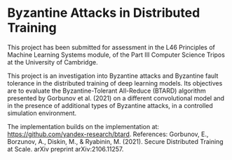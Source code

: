 # Byzantine Attacks in Distributed Training

This project has been submitted for assessment in the L46 Principles of Machine Learning Systems module, of the Part III Computer Science Tripos at the University of Cambridge.

This project is an investigation into Byzantine attacks and Byzantine fault tolerance in the distributed training of deep learning models. Its objectives are to evaluate the Byzantine-Tolerant All-Reduce (BTARD) algorithm presented by Gorbunov et al. (2021) on a different convolutional model and in the presence of additional types of Byzantine attacks, in a controlled simulation environment.

The implementation builds on the implementation at: https://github.com/yandex-research/btard. 
References:
Gorbunov, E., Borzunov, A., Diskin, M., & Ryabinin, M. (2021). Secure Distributed Training at Scale. arXiv preprint arXiv:2106.11257.
